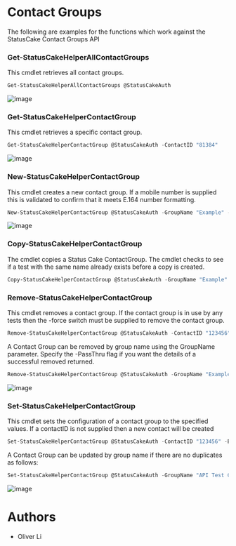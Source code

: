 # Contact Groups

The following are examples for the functions which work against the StatusCake Contact Groups API

### Get-StatusCakeHelperAllContactGroups
This cmdlet retrieves all contact groups.

```powershell
Get-StatusCakeHelperAllContactGroups @StatusCakeAuth
```
![image](https://user-images.githubusercontent.com/30263630/32748088-07d72942-c8b3-11e7-97b1-01481830ba97.png)

### Get-StatusCakeHelperContactGroup
This cmdlet retrieves a specific contact group.

```powershell
Get-StatusCakeHelperContactGroup @StatusCakeAuth -ContactID "81384"
```
![image](https://user-images.githubusercontent.com/30263630/32747914-5457be2c-c8b2-11e7-83ab-2fa46becd733.png)

### New-StatusCakeHelperContactGroup
This cmdlet creates a new contact group. If a mobile number is supplied this is validated to confirm that it meets E.164 number formatting.

```powershell
New-StatusCakeHelperContactGroup @StatusCakeAuth -GroupName "Example" -email @("test@example.com") -mobile "+14155552671"
```
![image](https://user-images.githubusercontent.com/30263630/32748186-61bda10c-c8b3-11e7-9dc3-e88d01548db0.png)

### Copy-StatusCakeHelperContactGroup
The cmdlet copies a Status Cake ContactGroup. The cmdlet checks to see if a test with the same name already exists before a copy is created.

```powershell
Copy-StatusCakeHelperContactGroup @StatusCakeAuth -GroupName "Example" -NewGroupName "Example - Copy" 
```

### Remove-StatusCakeHelperContactGroup
This cmdlet removes a contact group. If the contact group is in use by any tests then the -force switch must be supplied to remove the contact group.

```powershell
Remove-StatusCakeHelperContactGroup @StatusCakeAuth -ContactID "123456"
```
A Contact Group can be removed by group name using the GroupName parameter. Specify the -PassThru flag if you want the details of a successful removed returned.
```powershell
Remove-StatusCakeHelperContactGroup @StatusCakeAuth -GroupName "Example.com" -verbose -PassThru
```
![image](https://user-images.githubusercontent.com/30263630/32748337-e72bb5b8-c8b3-11e7-966e-47bfd168c3d8.png)

### Set-StatusCakeHelperContactGroup
This cmdlet sets the configuration of a contact group to the specified values. If a contactID is not supplied then a new contact will be created

```powershell
Set-StatusCakeHelperContactGroup @StatusCakeAuth -ContactID "123456" -Email @("test8@example.com")
```
A Contact Group can be updated by group name if there are no duplicates as follows:
```powershell
Set-StatusCakeHelperContactGroup @StatusCakeAuth -GroupName "API Test Contact Group" -Email @("test4@example.com") -verbose -SetByGroupName
```
![image](https://user-images.githubusercontent.com/30263630/32748562-8a457c84-c8b4-11e7-9990-bda7e519c70e.png)

# Authors
- Oliver Li